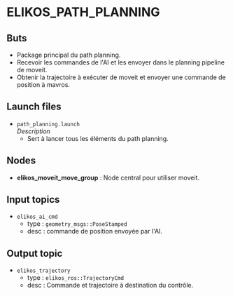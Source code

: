 # ELIKOS_PATH_PLANNING 
## Buts  
* Package principal du path planning. 
* Recevoir les commandes de l'AI et les envoyer dans le planning pipeline de moveit.
* Obtenir la trajectoire à exécuter de moveit et envoyer une commande de position à mavros.

## Launch files  
* `path_planning.launch`  
*Description*  
    * Sert à lancer tous les éléments du path planning.  

## Nodes  
* **elikos_moveit_move_group** : Node central pour utiliser moveit. 

## Input topics  
* `elikos_ai_cmd`  
    * type : `geometry_msgs::PoseStamped`  
    * desc : commande de position envoyée par l'AI. 

## Output topic  
* `elikos_trajectory`  
    * type : `elikos_ros::TrajectoryCmd`    
    * desc : Commande et trajectoire à destination du contrôle.  